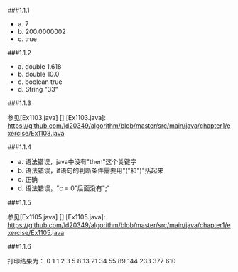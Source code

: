 ###1.1.1

* a. 7
* b. 200.0000002
* c. true
 
###1.1.2

* a. double 1.618
* b. double 10.0
* c. boolean true
* d. String "33"

###1.1.3

参见[Ex1103.java] []
[Ex1103.java]: https://github.com/ld20349/algorithm/blob/master/src/main/java/chapter1/exercise/Ex1103.java

###1.1.4

* a. 语法错误，java中没有"then"这个关键字
* b. 语法错误，if语句的判断条件需要用"("和")"括起来
* c. 正确
* d. 语法错误，"c = 0"后面没有";"

###1.1.5

参见[Ex1105.java] []
[Ex1105.java]: https://github.com/ld20349/algorithm/blob/master/src/main/java/chapter1/exercise/Ex1105.java

###1.1.6

打印结果为：
0
1
1
2
3
5
8
13
21
34
55
89
144
233
377
610
